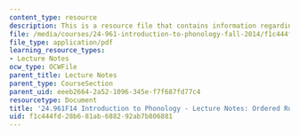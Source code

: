```yaml
---
content_type: resource
description: This is a resource file that contains information regarding ordered rules.
file: /media/courses/24-961-introduction-to-phonology-fall-2014/f1c444fd28b681ab688292ab7b806881_MIT24_961F14_Lecture3.pdf
file_type: application/pdf
learning_resource_types:
- Lecture Notes
ocw_type: OCWFile
parent_title: Lecture Notes
parent_type: CourseSection
parent_uid: eeeb2664-2a52-1096-345e-f7f687fd77c4
resourcetype: Document
title: '24.961F14 Introduction to Phonology - Lecture Notes: Ordered Rules'
uid: f1c444fd-28b6-81ab-6882-92ab7b806881
---
```

